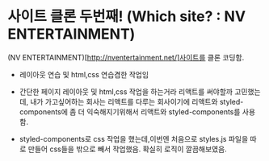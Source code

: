 #  사이트 클론 두번째! (Which site? : NV ENTERTAINMENT)
(NV ENTERTAINMENT)[http://nventertainment.net/]사이트를 클론 코딩함.

- 레이아웃 연습 및 html,css 연습겸한 작업임

- 간단한 페이지 레이아웃 및 html,css 작업을 하는거라 리액트를 써야할까 고민했는데, 내가 가고싶어하는 회사는 리액트를 다루는 회사이기에 리액트와 styled-components에 좀 더 익숙해지기위해서 리액트와 styled-components를 사용함.

- styled-components로 css 작업을 했는데,이번엔 처음으로 styles.js 파일을 따로 만들어 css들을 밖으로 빼서 작업했음. 확실히 로직이 깔끔해보였음.

